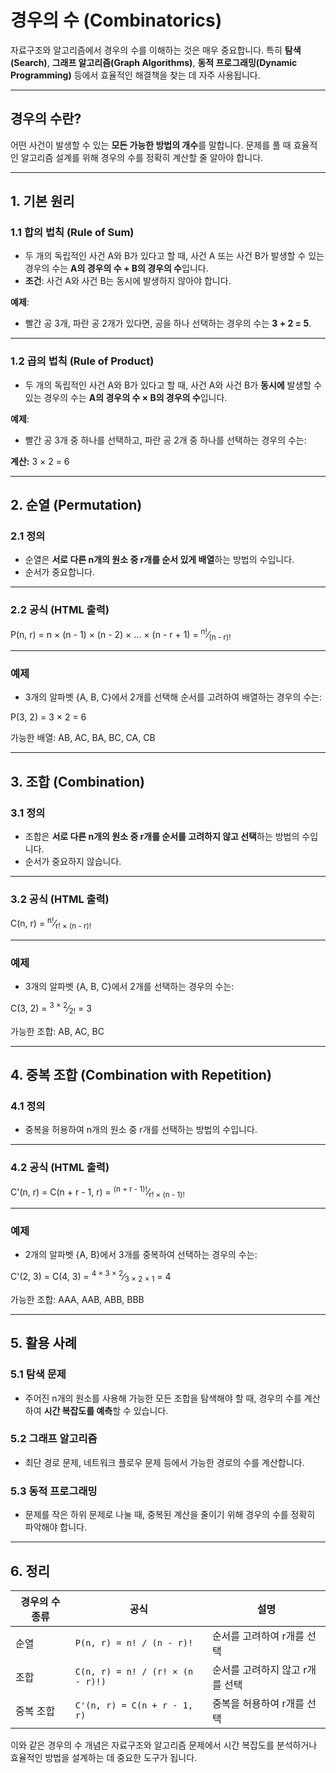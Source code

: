# 경우의 수 (Combinatorics)

자료구조와 알고리즘에서 경우의 수를 이해하는 것은 매우 중요합니다. 특히 **탐색(Search)**, **그래프 알고리즘(Graph Algorithms)**, **동적 프로그래밍(Dynamic Programming)** 등에서 효율적인 해결책을 찾는 데 자주 사용됩니다.

---

## 경우의 수란?
어떤 사건이 발생할 수 있는 **모든 가능한 방법의 개수**를 말합니다. 문제를 풀 때 효율적인 알고리즘 설계를 위해 경우의 수를 정확히 계산할 줄 알아야 합니다.

---

## 1. 기본 원리

### 1.1 합의 법칙 (Rule of Sum)
- 두 개의 독립적인 사건 A와 B가 있다고 할 때, 사건 A 또는 사건 B가 발생할 수 있는 경우의 수는 **A의 경우의 수 + B의 경우의 수**입니다.
- **조건**: 사건 A와 사건 B는 동시에 발생하지 않아야 합니다.

**예제**:
- 빨간 공 3개, 파란 공 2개가 있다면, 공을 하나 선택하는 경우의 수는 **3 + 2 = 5**.

---

### 1.2 곱의 법칙 (Rule of Product)
- 두 개의 독립적인 사건 A와 B가 있다고 할 때, 사건 A와 사건 B가 **동시에** 발생할 수 있는 경우의 수는 **A의 경우의 수 × B의 경우의 수**입니다.

**예제**:
- 빨간 공 3개 중 하나를 선택하고, 파란 공 2개 중 하나를 선택하는 경우의 수는:

<p><strong>계산:</strong> 3 &times; 2 = 6</p>

---

## 2. 순열 (Permutation)

### 2.1 정의
- 순열은 **서로 다른 n개의 원소 중 r개를 순서 있게 배열**하는 방법의 수입니다.
- 순서가 중요합니다.

---

### 2.2 공식 (HTML 출력)

<p>P(n, r) = n &times; (n - 1) &times; (n - 2) &times; ... &times; (n - r + 1) = <sup>n!</sup>&frasl;<sub>(n - r)!</sub></p>


---

### 예제
- 3개의 알파벳 {A, B, C}에서 2개를 선택해 순서를 고려하여 배열하는 경우의 수는:

<p>P(3, 2) = 3 &times; 2 = 6</p>
<p>가능한 배열: AB, AC, BA, BC, CA, CB</p>

---

## 3. 조합 (Combination)

### 3.1 정의
- 조합은 **서로 다른 n개의 원소 중 r개를 순서를 고려하지 않고 선택**하는 방법의 수입니다.
- 순서가 중요하지 않습니다.

---

### 3.2 공식 (HTML 출력)

<p>C(n, r) = <sup>n!</sup>&frasl;<sub>r! &times; (n - r)!</sub></p>

---

### 예제
- 3개의 알파벳 {A, B, C}에서 2개를 선택하는 경우의 수는:

<p>C(3, 2) = <sup>3 &times; 2</sup>&frasl;<sub>2!</sub> = 3</p>
<p>가능한 조합: AB, AC, BC</p>

---

## 4. 중복 조합 (Combination with Repetition)

### 4.1 정의
- 중복을 허용하여 n개의 원소 중 r개를 선택하는 방법의 수입니다.

---

### 4.2 공식 (HTML 출력)

<p>C'(n, r) = C(n + r - 1, r) = <sup>(n + r - 1)!</sup>&frasl;<sub>r! &times; (n - 1)!</sub></p>

---

### 예제
- 2개의 알파벳 {A, B}에서 3개를 중복하여 선택하는 경우의 수는:

<p>C'(2, 3) = C(4, 3) = <sup>4 &times; 3 &times; 2</sup>&frasl;<sub>3 &times; 2 &times; 1</sub> = 4</p>
<p>가능한 조합: AAA, AAB, ABB, BBB</p>

---

## 5. 활용 사례

### 5.1 탐색 문제
- 주어진 n개의 원소를 사용해 가능한 모든 조합을 탐색해야 할 때, 경우의 수를 계산하여 **시간 복잡도를 예측**할 수 있습니다.

### 5.2 그래프 알고리즘
- 최단 경로 문제, 네트워크 플로우 문제 등에서 가능한 경로의 수를 계산합니다.

### 5.3 동적 프로그래밍
- 문제를 작은 하위 문제로 나눌 때, 중복된 계산을 줄이기 위해 경우의 수를 정확히 파악해야 합니다.

---

## 6. 정리

| 경우의 수 종류 | 공식                          | 설명                                   |
|----------------|-------------------------------|----------------------------------------|
| 순열           | `P(n, r) = n! / (n - r)!`    | 순서를 고려하여 r개를 선택            |
| 조합           | `C(n, r) = n! / (r! × (n - r)!)` | 순서를 고려하지 않고 r개를 선택       |
| 중복 조합      | `C'(n, r) = C(n + r - 1, r)` | 중복을 허용하여 r개를 선택            |

이와 같은 경우의 수 개념은 자료구조와 알고리즘 문제에서 시간 복잡도를 분석하거나 효율적인 방법을 설계하는 데 중요한 도구가 됩니다.
